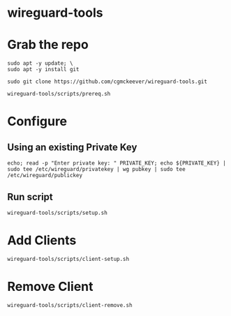 # wireguard-tools

# Grab the repo

```
sudo apt -y update; \
sudo apt -y install git

sudo git clone https://github.com/cgmckeever/wireguard-tools.git

wireguard-tools/scripts/prereq.sh

```

# Configure

## Using an existing Private Key

```
echo; read -p "Enter private key: " PRIVATE_KEY; echo ${PRIVATE_KEY} | sudo tee /etc/wireguard/privatekey | wg pubkey | sudo tee /etc/wireguard/publickey
```

## Run script

```
wireguard-tools/scripts/setup.sh
```

# Add Clients

```
wireguard-tools/scripts/client-setup.sh
```

# Remove Client

```
wireguard-tools/scripts/client-remove.sh
```